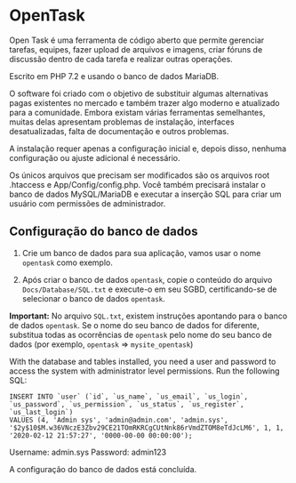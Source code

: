 # OpenTask

Open Task é uma ferramenta de código aberto que permite gerenciar tarefas, equipes, fazer upload de arquivos e imagens, criar fóruns de discussão dentro de cada tarefa e realizar outras operações.

Escrito em PHP 7.2 e usando o banco de dados MariaDB.

O software foi criado com o objetivo de substituir algumas alternativas pagas existentes no mercado e também trazer algo moderno e atualizado para a comunidade. Embora existam várias ferramentas semelhantes, muitas delas apresentam problemas de instalação, interfaces desatualizadas, falta de documentação e outros problemas.

A instalação requer apenas a configuração inicial e, depois disso, nenhuma configuração ou ajuste adicional é necessário.

Os únicos arquivos que precisam ser modificados são os arquivos root .htaccess e App/Config/config.php. Você também precisará instalar o banco de dados MySQL/MariaDB e executar a inserção SQL para criar um usuário com permissões de administrador.

## Configuração do banco de dados

1. Crie um banco de dados para sua aplicação, vamos usar o nome `opentask` como exemplo.

2. Após criar o banco de dados `opentask`, copie o conteúdo do arquivo `Docs/Database/SQL.txt` e execute-o em seu SGBD, certificando-se de selecionar o banco de dados `opentask`.

**Important:** No arquivo `SQL.txt`, existem instruções apontando para o banco de dados `opentask`. Se o nome do seu banco de dados for diferente, substitua todas as ocorrências de `opentask` pelo nome do seu banco de dados (por exemplo, `opentask` => `mysite_opentask`)

With the database and tables installed, you need a user and password to access the system with administrator level permissions. Run the following SQL:


    INSERT INTO `user` (`id`, `us_name`, `us_email`, `us_login`, `us_password`, `us_permission`, `us_status`, `us_register`, `us_last_login`)
    VALUES (4, 'Admin sys', 'admin@admin.com', 'admin.sys', '$2y$10$M.w36VNczE3Zbv29CE21TOmRKRCgCUtNnk86rVmdZTOM8eTdJcLM6', 1, 1, '2020-02-12 21:57:27', '0000-00-00 00:00:00');


Username: admin.sys
Password: admin123

A configuração do banco de dados está concluída.
